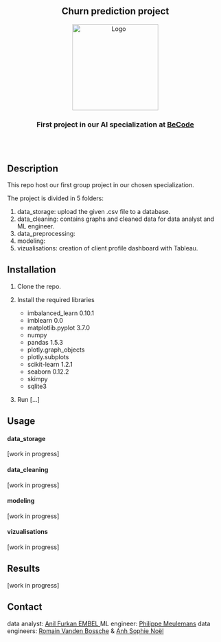 <h2 align="center"> Churn prediction project </h2>
<p align="center"><a href="https://github.com/anilembel/Churn_Prediction_Becode">
<img src="https://becode.org/app/uploads/2020/03/cropped-becode-logo-seal.png" alt="Logo" width="200" height="200"></a></p>
<h3 align="center">First project in our AI specialization at <a href="https://github.com/becodeorg"><strong>BeCode</strong></a></h3><br><br>

## Description

This repo host our first group project in our chosen specialization.

The project is divided in 5 folders:

1. data_storage: upload the given .csv file to a database.
2. data_cleaning: contains graphs and cleaned data for data analyst and ML engineer.
3. data_preprocessing:
4. modeling:
5. vizualisations: creation of client profile dashboard with Tableau.

## Installation

1. Clone the repo.
2. Install the required libraries

   * imbalanced_learn 0.10.1
   * imblearn 0.0
   * matplotlib.pyplot 3.7.0
   * numpy
   * pandas 1.5.3
   * plotly.graph_objects
   * plotly.subplots
   * scikit-learn 1.2.1
   * seaborn 0.12.2
   * skimpy
   * sqlite3
3. Run [...]

## Usage

#### data_storage

[work in progress]

#### data_cleaning

[work in progress]

#### modeling

[work in progress]

#### vizualisations

[work in progress]

## Results

[work in progress]

## Contact

data analyst: [Anil Furkan EMBEL ](https://github.com/anilembel)
ML engineer: [Philippe Meulemans](https://github.com/Laverdure77)
data engineers: [Romain Vanden Bossche](https://github.com/vdbromain) & [Anh Sophie Noël](https://github.com/AnhSN)
